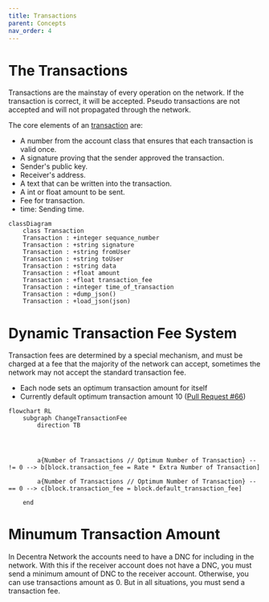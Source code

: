 ```yaml
---
title: Transactions
parent: Concepts
nav_order: 4
---
```


# The Transactions

Transactions are the mainstay of every operation on the network. If the transaction is correct, it will be accepted.
Pseudo transactions are not accepted and will not propagated through the network.

The core elements of an [transaction](https://github.com/Decentra-Network/Decentra-Network/blob/master/decentra_network/transactions/transaction.py#L13) are:

- A number from the account class that ensures that
  each transaction is valid once.
- A signature proving that the sender approved the transaction.
- Sender's public key.
- Receiver's address.
- A text that can be written into the transaction.
- A int or float amount to be sent.
- Fee for transaction.
- time: Sending time.

```mermaid
classDiagram
    class Transaction
    Transaction : +integer sequance_number
    Transaction : +string signature
    Transaction : +string fromUser
    Transaction : +string toUser
    Transaction : +string data
    Transaction : +float amount
    Transaction : +float transaction_fee
    Transaction : +integer time_of_transaction
    Transaction : +dump_json()
    Transaction : +load_json(json)

```

# Dynamic Transaction Fee System

Transaction fees are determined by a special mechanism, and must be charged at a fee that the majority of the network can accept, sometimes the network may not accept the standard transaction fee.

- Each node sets an optimum transaction amount for itself
- Currently default optimum transaction amount 10 ([Pull Request #66](https://github.com/Decentra-Network/Decentra-Network/commit/82e124919e8031fed1a784bf5ddb023febb8a587#diff-17332442b68875a6b66bd4989c8ed80c22ce1c836445aa7042145b0c0627cf30R62))

```mermaid
flowchart RL
    subgraph ChangeTransactionFee
        direction TB




        a{Number of Transactions // Optimum Number of Transaction} -- != 0 --> b[block.transaction_fee = Rate * Extra Number of Transaction]

        a{Number of Transactions // Optimum Number of Transaction} -- == 0 --> c[block.transaction_fee = block.default_transaction_fee]

    end

```

# Minumum Transaction Amount

In Decentra Network the accounts need to have a DNC for including in the network. With this if the receiver account does not have a DNC, you must send a minimum amount of DNC to the receiver account. Otherwise, you can use transactions amount as 0. But in all situations, you must send a transaction fee.
